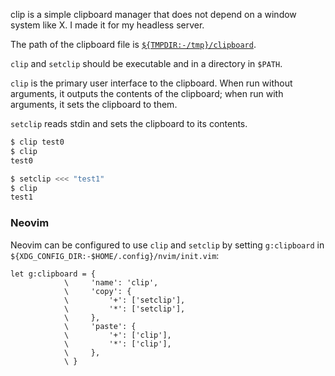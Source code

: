 clip is a simple clipboard manager that does not depend on a window system like X. I made it for my headless server.

The path of the clipboard file is [`${TMPDIR:-/tmp}/clipboard`](https://www.gnu.org/software/bash/manual/html_node/Shell-Parameter-Expansion.html).

`clip` and `setclip` should be executable and in a directory in `$PATH`.

`clip` is the primary user interface to the clipboard. When run without arguments, it outputs the contents of the clipboard; when run with arguments, it sets the clipboard to them.

`setclip` reads stdin and sets the clipboard to its contents.

```sh
$ clip test0
$ clip
test0
```
```sh
$ setclip <<< "test1"
$ clip
test1
```

### Neovim
Neovim can be configured to use `clip` and `setclip` by setting `g:clipboard` in `${XDG_CONFIG_DIR:-$HOME/.config}/nvim/init.vim`:
```vim
let g:clipboard = {
            \     'name': 'clip',
            \     'copy': {
            \         '+': ['setclip'],
            \         '*': ['setclip'],
            \     },
            \     'paste': {
            \         '+': ['clip'],
            \         '*': ['clip'],
            \     },
            \ }
```
